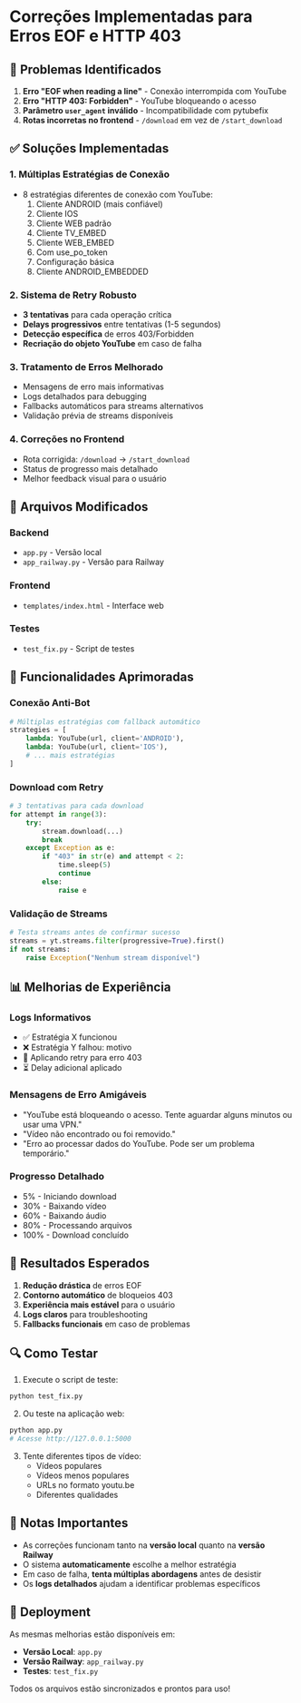 # Correções Implementadas para Erros EOF e HTTP 403

## 🚨 Problemas Identificados

1. **Erro "EOF when reading a line"** - Conexão interrompida com YouTube
2. **Erro "HTTP 403: Forbidden"** - YouTube bloqueando o acesso
3. **Parâmetro `user_agent` inválido** - Incompatibilidade com pytubefix
4. **Rotas incorretas no frontend** - `/download` em vez de `/start_download`

## ✅ Soluções Implementadas

### 1. **Múltiplas Estratégias de Conexão**
- 8 estratégias diferentes de conexão com YouTube:
  1. Cliente ANDROID (mais confiável)
  2. Cliente IOS  
  3. Cliente WEB padrão
  4. Cliente TV_EMBED
  5. Cliente WEB_EMBED
  6. Com use_po_token
  7. Configuração básica
  8. Cliente ANDROID_EMBEDDED

### 2. **Sistema de Retry Robusto**
- **3 tentativas** para cada operação crítica
- **Delays progressivos** entre tentativas (1-5 segundos)
- **Detecção específica** de erros 403/Forbidden
- **Recriação do objeto YouTube** em caso de falha

### 3. **Tratamento de Erros Melhorado**
- Mensagens de erro mais informativas
- Logs detalhados para debugging
- Fallbacks automáticos para streams alternativos
- Validação prévia de streams disponíveis

### 4. **Correções no Frontend**
- Rota corrigida: `/download` → `/start_download`
- Status de progresso mais detalhado
- Melhor feedback visual para o usuário

## 🔧 Arquivos Modificados

### Backend
- `app.py` - Versão local
- `app_railway.py` - Versão para Railway

### Frontend  
- `templates/index.html` - Interface web

### Testes
- `test_fix.py` - Script de testes

## 🚀 Funcionalidades Aprimoradas

### **Conexão Anti-Bot**
```python
# Múltiplas estratégias com fallback automático
strategies = [
    lambda: YouTube(url, client='ANDROID'),
    lambda: YouTube(url, client='IOS'),
    # ... mais estratégias
]
```

### **Download com Retry**
```python
# 3 tentativas para cada download
for attempt in range(3):
    try:
        stream.download(...)
        break
    except Exception as e:
        if "403" in str(e) and attempt < 2:
            time.sleep(5)
            continue
        else:
            raise e
```

### **Validação de Streams**
```python
# Testa streams antes de confirmar sucesso
streams = yt.streams.filter(progressive=True).first()
if not streams:
    raise Exception("Nenhum stream disponível")
```

## 📊 Melhorias de Experiência

### **Logs Informativos**
- ✅ Estratégia X funcionou
- ❌ Estratégia Y falhou: motivo
- 🔄 Aplicando retry para erro 403
- ⏳ Delay adicional aplicado

### **Mensagens de Erro Amigáveis**
- "YouTube está bloqueando o acesso. Tente aguardar alguns minutos ou usar uma VPN."
- "Vídeo não encontrado ou foi removido."
- "Erro ao processar dados do YouTube. Pode ser um problema temporário."

### **Progresso Detalhado**
- 5% - Iniciando download
- 30% - Baixando vídeo
- 60% - Baixando áudio  
- 80% - Processando arquivos
- 100% - Download concluído

## 🎯 Resultados Esperados

1. **Redução drástica** de erros EOF
2. **Contorno automático** de bloqueios 403
3. **Experiência mais estável** para o usuário
4. **Logs claros** para troubleshooting
5. **Fallbacks funcionais** em caso de problemas

## 🔍 Como Testar

1. Execute o script de teste:
```bash
python test_fix.py
```

2. Ou teste na aplicação web:
```bash
python app.py
# Acesse http://127.0.0.1:5000
```

3. Tente diferentes tipos de vídeo:
   - Vídeos populares
   - Vídeos menos populares  
   - URLs no formato youtu.be
   - Diferentes qualidades

## 📝 Notas Importantes

- As correções funcionam tanto na **versão local** quanto na **versão Railway**
- O sistema **automaticamente** escolhe a melhor estratégia
- Em caso de falha, **tenta múltiplas abordagens** antes de desistir
- Os **logs detalhados** ajudam a identificar problemas específicos

## 🚀 Deployment

As mesmas melhorias estão disponíveis em:
- **Versão Local**: `app.py`
- **Versão Railway**: `app_railway.py` 
- **Testes**: `test_fix.py`

Todos os arquivos estão sincronizados e prontos para uso! 